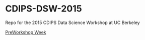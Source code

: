 # CDIPS-DSW-2015
Repo for the 2015 CDIPS Data Science Workshop at UC Berkeley

[PreWorkshop Week](PreWorkshop/README.md)
